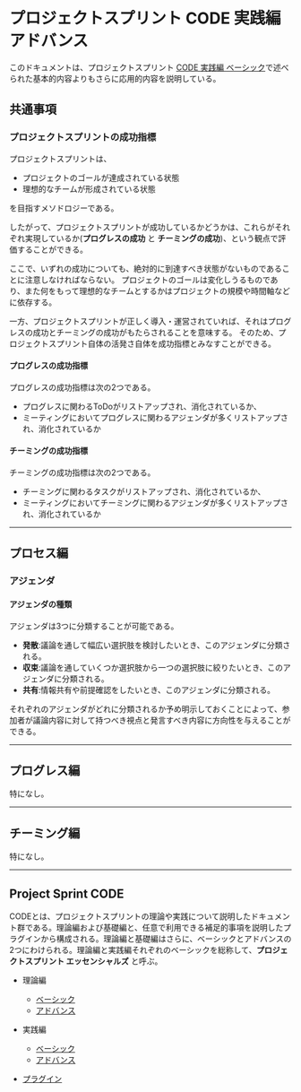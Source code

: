 # プロジェクトスプリント CODE 実践編 アドバンス

このドキュメントは、プロジェクトスプリント [CODE 実践編 ベーシック](/ja/practice/basic.md)で述べられた基本的内容よりもさらに応用的内容を説明している。

## 共通事項


### プロジェクトスプリントの成功指標

プロジェクトスプリントは、

* プロジェクトのゴールが達成されている状態
* 理想的なチームが形成されている状態

を目指すメソドロジーである。

したがって、プロジェクトスプリントが成功しているかどうかは、これらがそれぞれ実現しているか(**プログレスの成功** と **チーミングの成功**)、という観点で評価することができる。

ここで、いずれの成功についても、絶対的に到達すべき状態がないものであることに注意しなければならない。
プロジェクトのゴールは変化しうるものであり、また何をもって理想的なチームとするかはプロジェクトの規模や時間軸などに依存する。

一方、プロジェクトスプリントが正しく導入・運営されていれば、それはプログレスの成功とチーミングの成功がもたらされることを意味する。
そのため、プロジェクトスプリント自体の活発さ自体を成功指標とみなすことができる。

#### プログレスの成功指標

プログレスの成功指標は次の2つである。

* プログレスに関わるToDoがリストアップされ、消化されているか、
* ミーティングにおいてプログレスに関わるアジェンダが多くリストアップされ、消化されているか

#### チーミングの成功指標

チーミングの成功指標は次の2つである。

* チーミングに関わるタスクがリストアップされ、消化されているか、
* ミーティングにおいてチーミングに関わるアジェンダが多くリストアップされ、消化されているか

---

## プロセス編

### アジェンダ

#### アジェンダの種類
アジェンダは3つに分類することが可能である。

* **発散**:議論を通して幅広い選択肢を検討したいとき、このアジェンダに分類される。
* **収束**:議論を通していくつか選択肢から一つの選択肢に絞りたいとき、このアジェンダに分類される。
* **共有**:情報共有や前提確認をしたいとき、このアジェンダに分類される。

それぞれのアジェンダがどれに分類されるか予め明示しておくことによって、参加者が議論内容に対して持つべき視点と発言すべき内容に方向性を与えることができる。

---
## プログレス編

特になし。

---

## チーミング編

特になし。


---

## Project Sprint CODE

CODEとは、プロジェクトスプリントの理論や実践について説明したドキュメント群である。理論編および基礎編と、任意で利用できる補足的事項を説明したプラグインから構成される。理論編と基礎編はさらに、ベーシックとアドバンスの2つにわけられる。理論編と実践編それぞれのベーシックを総称して、**プロジェクトスプリント エッセンシャルズ** と呼ぶ。

* 理論編
  - [ベーシック](theory/basic.md)
  - [アドバンス](theory/advance.md)

* 実践編
  - [ベーシック](practice/basic.md)
  - [アドバンス](practice/advance.md)

* [プラグイン](plug-in/index.md)
